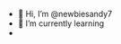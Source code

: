 - 👋 Hi, I’m @newbiesandy7
- 🌱 I’m currently learning
- 


<!---
newbiesandy7/newbiesandy7 is a ✨ special ✨ repository because its `README.md` (this file) appears on your GitHub profile.
You can click the Preview link to take a look at your changes.
--->
